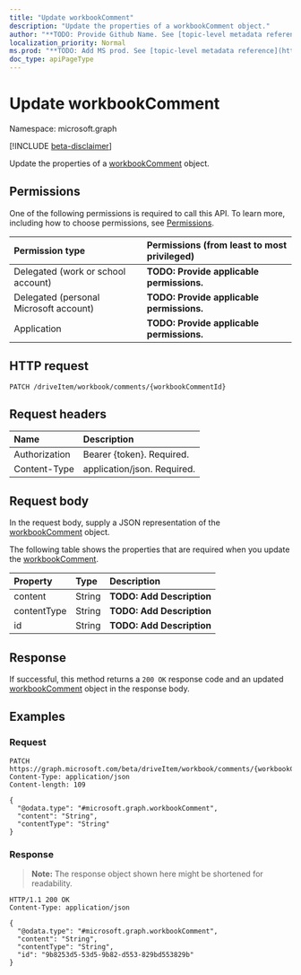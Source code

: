 ```yaml
---
title: "Update workbookComment"
description: "Update the properties of a workbookComment object."
author: "**TODO: Provide Github Name. See [topic-level metadata reference](https://msgo.azurewebsites.net/add/document/guidelines/metadata.html#topic-level-metadata)**"
localization_priority: Normal
ms.prod: "**TODO: Add MS prod. See [topic-level metadata reference](https://msgo.azurewebsites.net/add/document/guidelines/metadata.html#topic-level-metadata)**"
doc_type: apiPageType
---
```


# Update workbookComment
Namespace: microsoft.graph

[!INCLUDE [beta-disclaimer](../../includes/beta-disclaimer.md)]

Update the properties of a [workbookComment](../resources/workbookcomment.md) object.

## Permissions
One of the following permissions is required to call this API. To learn more, including how to choose permissions, see [Permissions](/graph/permissions-reference).

|Permission type|Permissions (from least to most privileged)|
|:---|:---|
|Delegated (work or school account)|**TODO: Provide applicable permissions.**|
|Delegated (personal Microsoft account)|**TODO: Provide applicable permissions.**|
|Application|**TODO: Provide applicable permissions.**|

## HTTP request

<!-- {
  "blockType": "ignored"
}
-->
``` http
PATCH /driveItem/workbook/comments/{workbookCommentId}
```

## Request headers
|Name|Description|
|:---|:---|
|Authorization|Bearer {token}. Required.|
|Content-Type|application/json. Required.|

## Request body
In the request body, supply a JSON representation of the [workbookComment](../resources/workbookcomment.md) object.

The following table shows the properties that are required when you update the [workbookComment](../resources/workbookcomment.md).

|Property|Type|Description|
|:---|:---|:---|
|content|String|**TODO: Add Description**|
|contentType|String|**TODO: Add Description**|
|id|String|**TODO: Add Description**|



## Response

If successful, this method returns a `200 OK` response code and an updated [workbookComment](../resources/workbookcomment.md) object in the response body.

## Examples

### Request
<!-- {
  "blockType": "request",
  "name": "update_workbookcomment"
}
-->
``` http
PATCH https://graph.microsoft.com/beta/driveItem/workbook/comments/{workbookCommentId}
Content-Type: application/json
Content-length: 109

{
  "@odata.type": "#microsoft.graph.workbookComment",
  "content": "String",
  "contentType": "String"
}
```


### Response
>**Note:** The response object shown here might be shortened for readability.
<!-- {
  "blockType": "response",
  "truncated": true
}
-->
``` http
HTTP/1.1 200 OK
Content-Type: application/json

{
  "@odata.type": "#microsoft.graph.workbookComment",
  "content": "String",
  "contentType": "String",
  "id": "9b8253d5-53d5-9b82-d553-829bd553829b"
}
```

